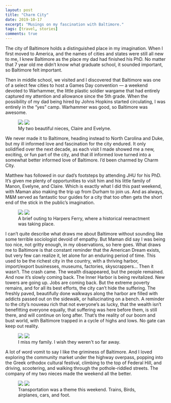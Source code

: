 ```yaml
---
layout: post
title: "Charm City"
date: 2019-10-17
excerpt: "Musings on my fascination with Baltimore."
tags: [travel, stories]
comments: true
---
```


The city of Baltimore holds a distinguished place in my imagination. When I first moved to America, and the names of cities and states were still all new to me, I knew Baltimore as the place my dad had finished his PhD. No matter that 7 year old me didn’t know what graduate school, it sounded important, so Baltimore felt important. 

Then in middle school, we visited and I discovered that Baltimore was one of a select few cities to host a Games Day convention — a weekend devoted to Warhammer, the little plastic soldier wargame that had entirely captured my attention and allowance since the 5th grade. When the possibility of my dad being hired by Johns Hopkins started circulating, I was entirely in the “yes” camp. Warhammer was good, so Baltimore was awesome. 

<figure class="half">
	<a href="https://raw.githubusercontent.com/hoelwiesner/hoelwiesner.github.io/master/assets/img/Baltimore/baltimore-claire.jpg"><img src="https://raw.githubusercontent.com/hoelwiesner/hoelwiesner.github.io/master/assets/img/Baltimore/baltimore-claire.jpg"></a>
    <a href="https://raw.githubusercontent.com/hoelwiesner/hoelwiesner.github.io/master/assets/img/Baltimore/baltimore-evelyne.jpg"><img src="https://raw.githubusercontent.com/hoelwiesner/hoelwiesner.github.io/master/assets/img/Baltimore/baltimore-evelyne.jpg"></a>
	<figcaption>My two beautiful nieces, Claire and Evelyne.</figcaption>
</figure>

We never made it to Baltimore, heading instead to North Carolina and Duke, but my ill informed love and fascination for the city endured. It only solidified over the next decade, as each visit I made showed me a new, exciting, or fun part of the city, and that ill informed love turned into a somewhat better informed love of Baltimore. I’d been charmed by Charm City. 

Matthew has followed in our dad’s footsteps by attending JHU for his PhD. It’s given me plenty of opportunities to visit him and his little family of Manon, Evelyne, and Claire. Which is exactly what I did this past weekend, with Maman also making the trip up from Durham to join us. And as always, M&M served as fantastic tour guides for a city that too often gets the short end of the stick in the public’s imagination.

<figure class="half">
	<a href="https://raw.githubusercontent.com/hoelwiesner/hoelwiesner.github.io/master/assets/img/Baltimore/baltimore-soldiers.jpg"><img src="https://raw.githubusercontent.com/hoelwiesner/hoelwiesner.github.io/master/assets/img/Baltimore/baltimore-soldiers.jpg"></a>
    <a href="https://raw.githubusercontent.com/hoelwiesner/hoelwiesner.github.io/master/assets/img/Baltimore/baltimore-mme.jpg"><img src="https://raw.githubusercontent.com/hoelwiesner/hoelwiesner.github.io/master/assets/img/Baltimore/baltimore-mme.jpg"></a>
	<figcaption>A brief outing to Harpers Ferry, where a historical reenactment was taking place.</figcaption>
</figure>

I can’t quite describe what draws me about Baltimore without sounding like some terrible sociologist devoid of empathy. But Maman did say I was being too nice, not gritty enough, in my observations, so here goes. What draws me to Baltimore is that constant reminder that the American Dream exists, but very few can realize it, let alone for an enduring period of time. This used to be the richest city in the country, with a thriving harbor, import/export businesses, museums, factories, skyscrappers… Then it wasn’t. The crash came. The wealth disappeared, but the people remained. And now it’s slowly coming back. The Inner Harbor is being revitalized. New towers are going up. Jobs are coming back. But the extreme poverty remains, and for all its best efforts, the city can’t hide the suffering. The freshly paved, beautifully done walkways along the harbor are filled with addicts passed out on the sidewalk, or hallucinating on a bench. A reminder to the city’s nouveau rich that not everyone’s as lucky, that the wealth isn’t benefitting everyone equally, that suffering was here before them, is still there, and will continue on long after. That’s the reality of our boom and bust world, with Baltimore trapped in a cycle of highs and lows. No gate can keep out reality.

<figure class="half">
	<a href="https://raw.githubusercontent.com/hoelwiesner/hoelwiesner.github.io/master/assets/img/Baltimore/baltimore-family.jpg"><img src="https://raw.githubusercontent.com/hoelwiesner/hoelwiesner.github.io/master/assets/img/Baltimore/baltimore-family.jpg"></a>
    <a href="https://raw.githubusercontent.com/hoelwiesner/hoelwiesner.github.io/master/assets/img/Baltimore/baltimore-icecream.jpg"><img src="https://raw.githubusercontent.com/hoelwiesner/hoelwiesner.github.io/master/assets/img/Baltimore/baltimore-icecream.jpg"></a>
	<figcaption>I miss my family. I wish they weren't so far away.</figcaption>
</figure>

A lot of word vomit to say I like the griminess of Baltimore. And I loved exploring the community market under the highway overpass, popping into the Greek orthodox cultural festival, climbing to the top of Federal Hill, and driving, scootering, and walking through the pothole-riddled streets. The company of my two nieces made the weekend all the better.

<figure class="half">
	<a href="https://raw.githubusercontent.com/hoelwiesner/hoelwiesner.github.io/master/assets/img/Baltimore/baltimore-train.jpg"><img src="https://raw.githubusercontent.com/hoelwiesner/hoelwiesner.github.io/master/assets/img/Baltimore/baltimore-train.jpg"></a>
    <a href="https://raw.githubusercontent.com/hoelwiesner/hoelwiesner.github.io/master/assets/img/Baltimore/baltimore-bird.jpg"><img src="https://raw.githubusercontent.com/hoelwiesner/hoelwiesner.github.io/master/assets/img/Baltimore/baltimore-bird.jpg"></a>
	<figcaption>Transportation was a theme this weekend. Trains, Birds, airplanes, cars, and foot.</figcaption>
</figure>

